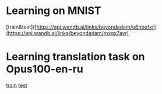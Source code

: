 # Learning on MNIST
[train&test]([https://api.wandb.ai/links/beyondadam/u6nbefxr](https://api.wandb.ai/links/beyondadam/mxgx7avr)

# Learning translation task on Opus100-en-ru
[train](https://api.wandb.ai/links/melhaud/daw0lj3r)
[test](https://wandb.ai/melhaud/uncategorized/reports/test_loss-23-12-27-13-31-18---Vmlldzo2MzYwMjA4)
